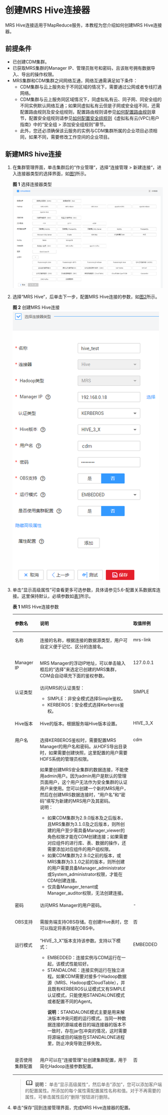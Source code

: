 # 创建MRS Hive连接器<a name="dgc_01_0130"></a>

MRS Hive连接适用于MapReduce服务，本教程为您介绍如何创建MRS Hive连接器。

## 前提条件<a name="zh-cn_topic_0000001192533813_section1310513552260"></a>

-   已创建CDM集群。
-   已获取MRS集群的Manager IP、管理员账号和密码，且该账号拥有数据导入、导出的操作权限。
-   MRS集群和CDM集群之间网络互通，网络互通需满足如下条件：
    -   CDM集群与云上服务处于不同区域的情况下，需要通过公网或者专线打通网络。
    -   CDM集群与云上服务同区域情况下，同虚拟私有云、同子网、同安全组的不同实例默认网络互通；如果同虚拟私有云但是子网或安全组不同，还需配置路由规则及安全组规则，配置路由规则请参见[如何配置路由规则](https://support.huaweicloud.com/bestpractice-vpc/bestpractice_0009.html#bestpractice_0009__zh-cn_topic_0252060877_li16617547103419)章节，配置安全组规则请参见[如何配置安全组规则](https://support.huaweicloud.com/usermanual-ecs/zh-cn_topic_0140323152.html)《虚拟私有云\(VPC\)用户指南》中的“安全组 \> 添加安全组规则”章节。
    -   此外，您还必须确保该云服务的实例与CDM集群所属的企业项目必须相同，如果不同，需要修改工作空间的企业项目。


## 新建MRS hive连接<a name="zh-cn_topic_0000001192533813_section16918746163718"></a>

1.  在集群管理界面，单击集群后的“作业管理“，选择“连接管理  \>  新建连接“，进入连接器类型的选择界面，如[图1](#zh-cn_topic_0000001192533813_fig106261251939)所示。

    **图 1**  选择连接器类型<a name="zh-cn_topic_0000001192533813_fig106261251939"></a>  
    ![](figures/选择连接器类型-5.png "选择连接器类型-5")

2.  选择“MRS Hive“，后单击下一步，配置MRS Hive连接的参数，如[图2](#zh-cn_topic_0000001192533813_fig19677147505)所示。

    **图 2**  创建MRS Hive连接<a name="zh-cn_topic_0000001192533813_fig19677147505"></a>  
    ![](figures/创建MRS-Hive连接.png "创建MRS-Hive连接")

3.  单击“显示高级属性”可查看更多可选参数，具体请参见5.6-配置关系数据库连接。这里保持默认，必填参数如[表1](#zh-cn_topic_0000001192533813_table01908281765)所示。

    **表 1**  MRS Hive连接参数

    <a name="zh-cn_topic_0000001192533813_table01908281765"></a>
    <table><thead align="left"><tr id="zh-cn_topic_0000001192533813_zh-cn_topic_0262779691_zh-cn_topic_0183448671_zh-cn_topic_0108618545_row918111835015"><th class="cellrowborder" valign="top" width="16.72%" id="mcps1.2.4.1.1"><p id="zh-cn_topic_0000001192533813_zh-cn_topic_0262779691_zh-cn_topic_0183448671_zh-cn_topic_0108618545_p111816835015"><a name="zh-cn_topic_0000001192533813_zh-cn_topic_0262779691_zh-cn_topic_0183448671_zh-cn_topic_0108618545_p111816835015"></a><a name="zh-cn_topic_0000001192533813_zh-cn_topic_0262779691_zh-cn_topic_0183448671_zh-cn_topic_0108618545_p111816835015"></a>参数名</p>
    </th>
    <th class="cellrowborder" valign="top" width="62.1%" id="mcps1.2.4.1.2"><p id="zh-cn_topic_0000001192533813_zh-cn_topic_0262779691_zh-cn_topic_0183448671_zh-cn_topic_0108618545_p171813845018"><a name="zh-cn_topic_0000001192533813_zh-cn_topic_0262779691_zh-cn_topic_0183448671_zh-cn_topic_0108618545_p171813845018"></a><a name="zh-cn_topic_0000001192533813_zh-cn_topic_0262779691_zh-cn_topic_0183448671_zh-cn_topic_0108618545_p171813845018"></a>说明</p>
    </th>
    <th class="cellrowborder" valign="top" width="21.18%" id="mcps1.2.4.1.3"><p id="zh-cn_topic_0000001192533813_zh-cn_topic_0262779691_zh-cn_topic_0183448671_zh-cn_topic_0108618545_p8181198115015"><a name="zh-cn_topic_0000001192533813_zh-cn_topic_0262779691_zh-cn_topic_0183448671_zh-cn_topic_0108618545_p8181198115015"></a><a name="zh-cn_topic_0000001192533813_zh-cn_topic_0262779691_zh-cn_topic_0183448671_zh-cn_topic_0108618545_p8181198115015"></a>取值样例</p>
    </th>
    </tr>
    </thead>
    <tbody><tr id="zh-cn_topic_0000001192533813_zh-cn_topic_0262779691_zh-cn_topic_0183448671_zh-cn_topic_0108618545_row151817815505"><td class="cellrowborder" valign="top" width="16.72%" headers="mcps1.2.4.1.1 "><p id="zh-cn_topic_0000001192533813_zh-cn_topic_0262779691_zh-cn_topic_0183448671_zh-cn_topic_0108618545_p218198205013"><a name="zh-cn_topic_0000001192533813_zh-cn_topic_0262779691_zh-cn_topic_0183448671_zh-cn_topic_0108618545_p218198205013"></a><a name="zh-cn_topic_0000001192533813_zh-cn_topic_0262779691_zh-cn_topic_0183448671_zh-cn_topic_0108618545_p218198205013"></a>名称</p>
    </td>
    <td class="cellrowborder" valign="top" width="62.1%" headers="mcps1.2.4.1.2 "><p id="zh-cn_topic_0000001192533813_zh-cn_topic_0262779691_p5181487501"><a name="zh-cn_topic_0000001192533813_zh-cn_topic_0262779691_p5181487501"></a><a name="zh-cn_topic_0000001192533813_zh-cn_topic_0262779691_p5181487501"></a>连接的名称，根据连接的数据源类型，用户可自定义便于记忆、区分的连接名。</p>
    </td>
    <td class="cellrowborder" valign="top" width="21.18%" headers="mcps1.2.4.1.3 "><p id="zh-cn_topic_0000001192533813_zh-cn_topic_0262779691_p183842041141712"><a name="zh-cn_topic_0000001192533813_zh-cn_topic_0262779691_p183842041141712"></a><a name="zh-cn_topic_0000001192533813_zh-cn_topic_0262779691_p183842041141712"></a>mrs-link</p>
    </td>
    </tr>
    <tr id="zh-cn_topic_0000001192533813_zh-cn_topic_0262779691_zh-cn_topic_0183448671_zh-cn_topic_0108618545_row16181208165013"><td class="cellrowborder" valign="top" width="16.72%" headers="mcps1.2.4.1.1 "><p id="zh-cn_topic_0000001192533813_zh-cn_topic_0262779691_zh-cn_topic_0183448671_zh-cn_topic_0108618545_p21818818506"><a name="zh-cn_topic_0000001192533813_zh-cn_topic_0262779691_zh-cn_topic_0183448671_zh-cn_topic_0108618545_p21818818506"></a><a name="zh-cn_topic_0000001192533813_zh-cn_topic_0262779691_zh-cn_topic_0183448671_zh-cn_topic_0108618545_p21818818506"></a>Manager IP</p>
    </td>
    <td class="cellrowborder" valign="top" width="62.1%" headers="mcps1.2.4.1.2 "><p id="zh-cn_topic_0000001192533813_zh-cn_topic_0262779691_p218148165010"><a name="zh-cn_topic_0000001192533813_zh-cn_topic_0262779691_p218148165010"></a><a name="zh-cn_topic_0000001192533813_zh-cn_topic_0262779691_p218148165010"></a>MRS Manager的浮动IP地址，可以单击输入框后的<span class="uicontrol" id="zh-cn_topic_0000001192533813_zh-cn_topic_0262779691_zh-cn_topic_0108275286_uicontrol926725316310"><a name="zh-cn_topic_0000001192533813_zh-cn_topic_0262779691_zh-cn_topic_0108275286_uicontrol926725316310"></a><a name="zh-cn_topic_0000001192533813_zh-cn_topic_0262779691_zh-cn_topic_0108275286_uicontrol926725316310"></a>“选择”</span>来选定已创建的MRS集群，CDM会自动填充下面的鉴权参数。</p>
    </td>
    <td class="cellrowborder" valign="top" width="21.18%" headers="mcps1.2.4.1.3 "><p id="zh-cn_topic_0000001192533813_zh-cn_topic_0262779691_zh-cn_topic_0183448671_zh-cn_topic_0108618545_p718110815509"><a name="zh-cn_topic_0000001192533813_zh-cn_topic_0262779691_zh-cn_topic_0183448671_zh-cn_topic_0108618545_p718110815509"></a><a name="zh-cn_topic_0000001192533813_zh-cn_topic_0262779691_zh-cn_topic_0183448671_zh-cn_topic_0108618545_p718110815509"></a>127.0.0.1</p>
    </td>
    </tr>
    <tr id="zh-cn_topic_0000001192533813_zh-cn_topic_0262779691_zh-cn_topic_0183448671_zh-cn_topic_0108618545_row7181168105018"><td class="cellrowborder" valign="top" width="16.72%" headers="mcps1.2.4.1.1 "><p id="zh-cn_topic_0000001192533813_zh-cn_topic_0262779691_zh-cn_topic_0183448671_zh-cn_topic_0108618545_p141816885017"><a name="zh-cn_topic_0000001192533813_zh-cn_topic_0262779691_zh-cn_topic_0183448671_zh-cn_topic_0108618545_p141816885017"></a><a name="zh-cn_topic_0000001192533813_zh-cn_topic_0262779691_zh-cn_topic_0183448671_zh-cn_topic_0108618545_p141816885017"></a>认证类型</p>
    </td>
    <td class="cellrowborder" valign="top" width="62.1%" headers="mcps1.2.4.1.2 "><div class="p" id="zh-cn_topic_0000001192533813_zh-cn_topic_0262779691_zh-cn_topic_0183448671_zh-cn_topic_0108618545_p11181148185017"><a name="zh-cn_topic_0000001192533813_zh-cn_topic_0262779691_zh-cn_topic_0183448671_zh-cn_topic_0108618545_p11181148185017"></a><a name="zh-cn_topic_0000001192533813_zh-cn_topic_0262779691_zh-cn_topic_0183448671_zh-cn_topic_0108618545_p11181148185017"></a>访问MRS的认证类型：<a name="zh-cn_topic_0000001192533813_zh-cn_topic_0262779691_zh-cn_topic_0108618545_ul12623191718453"></a><a name="zh-cn_topic_0000001192533813_zh-cn_topic_0262779691_zh-cn_topic_0108618545_ul12623191718453"></a><ul id="zh-cn_topic_0000001192533813_zh-cn_topic_0262779691_zh-cn_topic_0108618545_ul12623191718453"><li>SIMPLE：非安全模式选择Simple鉴权。</li><li>KERBEROS：安全模式选择Kerberos鉴权。</li></ul>
    </div>
    </td>
    <td class="cellrowborder" valign="top" width="21.18%" headers="mcps1.2.4.1.3 "><p id="zh-cn_topic_0000001192533813_zh-cn_topic_0262779691_zh-cn_topic_0183448671_zh-cn_topic_0108618545_p818111819508"><a name="zh-cn_topic_0000001192533813_zh-cn_topic_0262779691_zh-cn_topic_0183448671_zh-cn_topic_0108618545_p818111819508"></a><a name="zh-cn_topic_0000001192533813_zh-cn_topic_0262779691_zh-cn_topic_0183448671_zh-cn_topic_0108618545_p818111819508"></a>SIMPLE</p>
    </td>
    </tr>
    <tr id="zh-cn_topic_0000001192533813_zh-cn_topic_0262779691_zh-cn_topic_0183448671_zh-cn_topic_0108618545_row6181138195013"><td class="cellrowborder" valign="top" width="16.72%" headers="mcps1.2.4.1.1 "><p id="zh-cn_topic_0000001192533813_zh-cn_topic_0262779691_zh-cn_topic_0183448671_zh-cn_topic_0108618545_p51811188500"><a name="zh-cn_topic_0000001192533813_zh-cn_topic_0262779691_zh-cn_topic_0183448671_zh-cn_topic_0108618545_p51811188500"></a><a name="zh-cn_topic_0000001192533813_zh-cn_topic_0262779691_zh-cn_topic_0183448671_zh-cn_topic_0108618545_p51811188500"></a>Hive版本</p>
    </td>
    <td class="cellrowborder" valign="top" width="62.1%" headers="mcps1.2.4.1.2 "><p id="zh-cn_topic_0000001192533813_zh-cn_topic_0262779691_p1494920321178"><a name="zh-cn_topic_0000001192533813_zh-cn_topic_0262779691_p1494920321178"></a><a name="zh-cn_topic_0000001192533813_zh-cn_topic_0262779691_p1494920321178"></a>Hive的版本。根据服务端Hive版本设置。</p>
    </td>
    <td class="cellrowborder" valign="top" width="21.18%" headers="mcps1.2.4.1.3 "><p id="zh-cn_topic_0000001192533813_zh-cn_topic_0262779691_zh-cn_topic_0183448671_zh-cn_topic_0108618545_p191811987501"><a name="zh-cn_topic_0000001192533813_zh-cn_topic_0262779691_zh-cn_topic_0183448671_zh-cn_topic_0108618545_p191811987501"></a><a name="zh-cn_topic_0000001192533813_zh-cn_topic_0262779691_zh-cn_topic_0183448671_zh-cn_topic_0108618545_p191811987501"></a>HIVE_3_X</p>
    </td>
    </tr>
    <tr id="zh-cn_topic_0000001192533813_zh-cn_topic_0262779691_zh-cn_topic_0183448671_zh-cn_topic_0108618545_row818110813502"><td class="cellrowborder" valign="top" width="16.72%" headers="mcps1.2.4.1.1 "><p id="zh-cn_topic_0000001192533813_zh-cn_topic_0262779691_zh-cn_topic_0183448671_zh-cn_topic_0108618545_p1818118185015"><a name="zh-cn_topic_0000001192533813_zh-cn_topic_0262779691_zh-cn_topic_0183448671_zh-cn_topic_0108618545_p1818118185015"></a><a name="zh-cn_topic_0000001192533813_zh-cn_topic_0262779691_zh-cn_topic_0183448671_zh-cn_topic_0108618545_p1818118185015"></a>用户名</p>
    </td>
    <td class="cellrowborder" valign="top" width="62.1%" headers="mcps1.2.4.1.2 "><p id="zh-cn_topic_0000001192533813_zh-cn_topic_0262779691_p1018178155019"><a name="zh-cn_topic_0000001192533813_zh-cn_topic_0262779691_p1018178155019"></a><a name="zh-cn_topic_0000001192533813_zh-cn_topic_0262779691_p1018178155019"></a>选择KERBEROS鉴权时，需要配置MRS Manager的用户名和密码。从HDFS导出目录时，如果需要创建快照，这里配置的用户需要HDFS系统的管理员权限。</p>
    <div class="p" id="zh-cn_topic_0000001192533813_zh-cn_topic_0262779691_p22551545491"><a name="zh-cn_topic_0000001192533813_zh-cn_topic_0262779691_p22551545491"></a><a name="zh-cn_topic_0000001192533813_zh-cn_topic_0262779691_p22551545491"></a>如果要创建MRS安全集群的数据连接，不能使用admin用户。因为admin用户是默认的管理页面用户，这个用户无法作为安全集群的认证用户来使用。您可以创建一个新的MRS用户，然后在创建MRS数据连接时，<span class="parmname" id="zh-cn_topic_0000001192533813_zh-cn_topic_0262779691_zh-cn_topic_0108618545_dgc_01_0009_parmname3468191262313"><a name="zh-cn_topic_0000001192533813_zh-cn_topic_0262779691_zh-cn_topic_0108618545_dgc_01_0009_parmname3468191262313"></a><a name="zh-cn_topic_0000001192533813_zh-cn_topic_0262779691_zh-cn_topic_0108618545_dgc_01_0009_parmname3468191262313"></a>“用户名”</span>和<span class="parmname" id="zh-cn_topic_0000001192533813_zh-cn_topic_0262779691_zh-cn_topic_0108618545_dgc_01_0009_parmname64683124231"><a name="zh-cn_topic_0000001192533813_zh-cn_topic_0262779691_zh-cn_topic_0108618545_dgc_01_0009_parmname64683124231"></a><a name="zh-cn_topic_0000001192533813_zh-cn_topic_0262779691_zh-cn_topic_0108618545_dgc_01_0009_parmname64683124231"></a>“密码”</span>填写为新建的MRS用户及其密码。<div class="note" id="zh-cn_topic_0000001192533813_zh-cn_topic_0262779691_zh-cn_topic_0108618545_note15451659151217"><a name="zh-cn_topic_0000001192533813_zh-cn_topic_0262779691_zh-cn_topic_0108618545_note15451659151217"></a><a name="zh-cn_topic_0000001192533813_zh-cn_topic_0262779691_zh-cn_topic_0108618545_note15451659151217"></a><span class="notetitle"> 说明： </span><div class="notebody"><a name="zh-cn_topic_0000001192533813_zh-cn_topic_0262779691_zh-cn_topic_0108618545_ul17715141011134"></a><a name="zh-cn_topic_0000001192533813_zh-cn_topic_0262779691_zh-cn_topic_0108618545_ul17715141011134"></a><ul id="zh-cn_topic_0000001192533813_zh-cn_topic_0262779691_zh-cn_topic_0108618545_ul17715141011134"><li>如果CDM集群为2.9.0版本及之后版本，且MRS集群为3.1.0及之后版本，则所创建的用户至少需具备Manager_viewer的角色权限才能在CDM创建连接；如果需要对应组件的进行库、表、数据的操作，还需要添加对应组件的用户组权限。</li><li>如果CDM集群为2.9.0之前的版本，或MRS集群为3.1.0之前的版本，则所创建的用户需要具备Manager_administrator或System_administrator权限，才能在CDM创建连接。</li><li>仅具备Manager_tenant或Manager_auditor权限，无法创建连接。</li></ul>
    </div></div>
    </div>
    </td>
    <td class="cellrowborder" valign="top" width="21.18%" headers="mcps1.2.4.1.3 "><p id="zh-cn_topic_0000001192533813_zh-cn_topic_0262779691_zh-cn_topic_0183448671_zh-cn_topic_0108618545_p1318119865013"><a name="zh-cn_topic_0000001192533813_zh-cn_topic_0262779691_zh-cn_topic_0183448671_zh-cn_topic_0108618545_p1318119865013"></a><a name="zh-cn_topic_0000001192533813_zh-cn_topic_0262779691_zh-cn_topic_0183448671_zh-cn_topic_0108618545_p1318119865013"></a>cdm</p>
    </td>
    </tr>
    <tr id="zh-cn_topic_0000001192533813_zh-cn_topic_0262779691_zh-cn_topic_0183448671_zh-cn_topic_0108618545_row8181188155013"><td class="cellrowborder" valign="top" width="16.72%" headers="mcps1.2.4.1.1 "><p id="zh-cn_topic_0000001192533813_zh-cn_topic_0262779691_zh-cn_topic_0183448671_zh-cn_topic_0108618545_p12181583505"><a name="zh-cn_topic_0000001192533813_zh-cn_topic_0262779691_zh-cn_topic_0183448671_zh-cn_topic_0108618545_p12181583505"></a><a name="zh-cn_topic_0000001192533813_zh-cn_topic_0262779691_zh-cn_topic_0183448671_zh-cn_topic_0108618545_p12181583505"></a>密码</p>
    </td>
    <td class="cellrowborder" valign="top" width="62.1%" headers="mcps1.2.4.1.2 "><p id="zh-cn_topic_0000001192533813_zh-cn_topic_0262779691_p14181480502"><a name="zh-cn_topic_0000001192533813_zh-cn_topic_0262779691_p14181480502"></a><a name="zh-cn_topic_0000001192533813_zh-cn_topic_0262779691_p14181480502"></a>访问MRS Manager的用户密码。</p>
    </td>
    <td class="cellrowborder" valign="top" width="21.18%" headers="mcps1.2.4.1.3 "><p id="zh-cn_topic_0000001192533813_zh-cn_topic_0262779691_zh-cn_topic_0183448671_zh-cn_topic_0108618545_p6181689507"><a name="zh-cn_topic_0000001192533813_zh-cn_topic_0262779691_zh-cn_topic_0183448671_zh-cn_topic_0108618545_p6181689507"></a><a name="zh-cn_topic_0000001192533813_zh-cn_topic_0262779691_zh-cn_topic_0183448671_zh-cn_topic_0108618545_p6181689507"></a>-</p>
    </td>
    </tr>
    <tr id="zh-cn_topic_0000001192533813_zh-cn_topic_0262779691_zh-cn_topic_0183448671_zh-cn_topic_0108618545_row191817855019"><td class="cellrowborder" valign="top" width="16.72%" headers="mcps1.2.4.1.1 "><p id="zh-cn_topic_0000001192533813_zh-cn_topic_0262779691_zh-cn_topic_0183448671_zh-cn_topic_0108618545_p718111875014"><a name="zh-cn_topic_0000001192533813_zh-cn_topic_0262779691_zh-cn_topic_0183448671_zh-cn_topic_0108618545_p718111875014"></a><a name="zh-cn_topic_0000001192533813_zh-cn_topic_0262779691_zh-cn_topic_0183448671_zh-cn_topic_0108618545_p718111875014"></a>OBS支持</p>
    </td>
    <td class="cellrowborder" valign="top" width="62.1%" headers="mcps1.2.4.1.2 "><p id="zh-cn_topic_0000001192533813_zh-cn_topic_0262779691_p1529313181217"><a name="zh-cn_topic_0000001192533813_zh-cn_topic_0262779691_p1529313181217"></a><a name="zh-cn_topic_0000001192533813_zh-cn_topic_0262779691_p1529313181217"></a>需服务端支持OBS存储。在创建Hive表时，您可以指定将表存储在OBS中。</p>
    </td>
    <td class="cellrowborder" valign="top" width="21.18%" headers="mcps1.2.4.1.3 "><p id="zh-cn_topic_0000001192533813_zh-cn_topic_0262779691_zh-cn_topic_0183448671_zh-cn_topic_0108618545_p141818819501"><a name="zh-cn_topic_0000001192533813_zh-cn_topic_0262779691_zh-cn_topic_0183448671_zh-cn_topic_0108618545_p141818819501"></a><a name="zh-cn_topic_0000001192533813_zh-cn_topic_0262779691_zh-cn_topic_0183448671_zh-cn_topic_0108618545_p141818819501"></a>否</p>
    </td>
    </tr>
    <tr id="zh-cn_topic_0000001192533813_zh-cn_topic_0262779691_zh-cn_topic_0183448671_zh-cn_topic_0108618545_row218148115017"><td class="cellrowborder" valign="top" width="16.72%" headers="mcps1.2.4.1.1 "><p id="zh-cn_topic_0000001192533813_zh-cn_topic_0262779691_zh-cn_topic_0183448671_zh-cn_topic_0108618545_p1718178205019"><a name="zh-cn_topic_0000001192533813_zh-cn_topic_0262779691_zh-cn_topic_0183448671_zh-cn_topic_0108618545_p1718178205019"></a><a name="zh-cn_topic_0000001192533813_zh-cn_topic_0262779691_zh-cn_topic_0183448671_zh-cn_topic_0108618545_p1718178205019"></a>运行模式</p>
    </td>
    <td class="cellrowborder" valign="top" width="62.1%" headers="mcps1.2.4.1.2 "><div class="p" id="zh-cn_topic_0000001192533813_zh-cn_topic_0262779691_p754118221132"><a name="zh-cn_topic_0000001192533813_zh-cn_topic_0262779691_p754118221132"></a><a name="zh-cn_topic_0000001192533813_zh-cn_topic_0262779691_p754118221132"></a><span class="parmvalue" id="zh-cn_topic_0000001192533813_zh-cn_topic_0262779691_zh-cn_topic_0108618545_parmvalue12272019556"><a name="zh-cn_topic_0000001192533813_zh-cn_topic_0262779691_zh-cn_topic_0108618545_parmvalue12272019556"></a><a name="zh-cn_topic_0000001192533813_zh-cn_topic_0262779691_zh-cn_topic_0108618545_parmvalue12272019556"></a>“HIVE_3_X”</span>版本支持该参数。支持以下模式：<a name="zh-cn_topic_0000001192533813_zh-cn_topic_0262779691_zh-cn_topic_0108618545_ul111811818502"></a><a name="zh-cn_topic_0000001192533813_zh-cn_topic_0262779691_zh-cn_topic_0108618545_ul111811818502"></a><ul id="zh-cn_topic_0000001192533813_zh-cn_topic_0262779691_zh-cn_topic_0108618545_ul111811818502"><li>EMBEDDED：连接实例与CDM运行在一起，该模式性能较好。</li><li>STANDALONE：连接实例运行在独立进程。如果CDM需要对接多个Hadoop数据源（MRS、Hadoop或CloudTable），并且既有KERBEROS认证模式又有SIMPLE认证模式，只能使用STANDALONE模式或者配置不同的Agent。<p id="zh-cn_topic_0000001192533813_zh-cn_topic_0262779691_zh-cn_topic_0108618545_p1184511312281"><a name="zh-cn_topic_0000001192533813_zh-cn_topic_0262779691_zh-cn_topic_0108618545_p1184511312281"></a><a name="zh-cn_topic_0000001192533813_zh-cn_topic_0262779691_zh-cn_topic_0108618545_p1184511312281"></a><strong id="zh-cn_topic_0000001192533813_zh-cn_topic_0262779691_zh-cn_topic_0108618545_b6845133152817"><a name="zh-cn_topic_0000001192533813_zh-cn_topic_0262779691_zh-cn_topic_0108618545_b6845133152817"></a><a name="zh-cn_topic_0000001192533813_zh-cn_topic_0262779691_zh-cn_topic_0108618545_b6845133152817"></a>说明</strong>：STANDALONE模式主要是用来解决版本冲突问题的运行模式。当同一种数据连接的源端或者目的端连接器的版本不一致时，存在jar包冲突的情况，这时需要将源端或目的端放在STANDALONE进程里，防止冲突导致迁移失败。</p>
    </li></ul>
    </div>
    </td>
    <td class="cellrowborder" valign="top" width="21.18%" headers="mcps1.2.4.1.3 "><p id="zh-cn_topic_0000001192533813_zh-cn_topic_0262779691_zh-cn_topic_0183448671_zh-cn_topic_0108618545_p161817865014"><a name="zh-cn_topic_0000001192533813_zh-cn_topic_0262779691_zh-cn_topic_0183448671_zh-cn_topic_0108618545_p161817865014"></a><a name="zh-cn_topic_0000001192533813_zh-cn_topic_0262779691_zh-cn_topic_0183448671_zh-cn_topic_0108618545_p161817865014"></a>EMBEDDED</p>
    </td>
    </tr>
    <tr id="zh-cn_topic_0000001192533813_zh-cn_topic_0262779691_zh-cn_topic_0183448671_row1320544493817"><td class="cellrowborder" valign="top" width="16.72%" headers="mcps1.2.4.1.1 "><p id="zh-cn_topic_0000001192533813_zh-cn_topic_0262779691_zh-cn_topic_0183448671_p720517447382"><a name="zh-cn_topic_0000001192533813_zh-cn_topic_0262779691_zh-cn_topic_0183448671_p720517447382"></a><a name="zh-cn_topic_0000001192533813_zh-cn_topic_0262779691_zh-cn_topic_0183448671_p720517447382"></a>是否使用集群配置</p>
    </td>
    <td class="cellrowborder" valign="top" width="62.1%" headers="mcps1.2.4.1.2 "><p id="zh-cn_topic_0000001192533813_zh-cn_topic_0262779691_zh-cn_topic_0183448671_p15999193719436"><a name="zh-cn_topic_0000001192533813_zh-cn_topic_0262779691_zh-cn_topic_0183448671_p15999193719436"></a><a name="zh-cn_topic_0000001192533813_zh-cn_topic_0262779691_zh-cn_topic_0183448671_p15999193719436"></a>用户可以在“连接管理”处创建集群配置，用于简化Hadoop连接参数配置。</p>
    </td>
    <td class="cellrowborder" valign="top" width="21.18%" headers="mcps1.2.4.1.3 "><p id="zh-cn_topic_0000001192533813_zh-cn_topic_0262779691_zh-cn_topic_0183448671_p1820544419380"><a name="zh-cn_topic_0000001192533813_zh-cn_topic_0262779691_zh-cn_topic_0183448671_p1820544419380"></a><a name="zh-cn_topic_0000001192533813_zh-cn_topic_0262779691_zh-cn_topic_0183448671_p1820544419380"></a>否</p>
    </td>
    </tr>
    </tbody>
    </table>

    >![](public_sys-resources/icon-note.gif) **说明：** 
    >单击“显示高级属性“，然后单击“添加“，您可以添加客户端的配置属性。所添加的每个属性需配置属性名称和值。对于不再需要的属性，可单击属性后的“删除“按钮进行删除。

4.  单击“保存“回到连接管理界面，完成MRS Hive连接器的配置。

